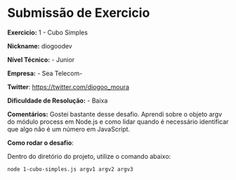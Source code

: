 # Submissão de Exercicio

**Exercicio:** 1 - Cubo Simples

**Nickname:** diogoodev

**Nível Técnico:** - Junior

**Empresa:** - Sea Telecom-

**Twitter**: https://twitter.com/diogoo_moura

**Dificuldade de Resolução:** - Baixa

**Comentários:**  Gostei bastante desse desafio. Aprendi sobre o objeto argv do módulo process em Node.js e como lidar quando é necessário identificar que algo não é um número em JavaScript.

**Como rodar o desafio**: 

Dentro do diretório do projeto, utilize o comando abaixo: 
```bash
node 1-cubo-simples.js argv1 argv2 argv3
```